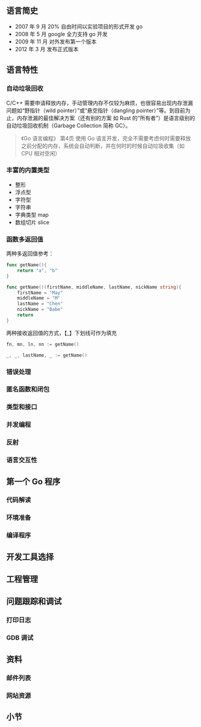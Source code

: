 ## 语言简史

- 2007 年 9 月 20% 自由时间以实验项目的形式开发 go
- 2008 年 5 月 google 全力支持 go 开发
- 2009 年 11 月 对外发布第一个版本
- 2012 年 3 月 发布正式版本

## 语言特性
### 自动垃圾回收
C/C++ 需要申请释放内存，手动管理内存不仅较为麻烦，也很容易出现内存泄漏问题如“野指针（wild pointer）”或“悬空指针（dangling pointer）”等。到目前为止，内存泄漏的最佳解决方案（还有别的方案 如 Rust 的“所有者”）是语言级别的自动垃圾回收机制（Garbage Collection 简称 GC）。
> 《Go 语言编程》 第4页
> 使用 Go 语言开发，完全不需要考虑何时需要释放之前分配的内存，系统会自动判断，并在何时的时候自动垃圾收集（如 CPU 相对空闲）

### 丰富的内置类型

- 整形
- 浮点型
- 字符型
- 字符串
- 字典类型 map
- 数组切片 slice

### 函数多返回值

两种多返回值参考：

```go
func getName(){
    return "a", "b"
}
```

```go
func getName()(firstName, middleName, lastName, nickName string){ 
    firstName = "May" 
    middleName = "M" 
    lastName = "Chen" 
    nickName = "Babe" 
    return 
}
```
两种接收返回值的方式，【_】下划线可作为填充
```go
fn, mn, ln, nn := getName()

_, _, lastName, _ := getName()
```


### 错误处理
### 匿名函数和闭包
### 类型和接口
### 并发编程
### 反射
### 语言交互性

## 第一个 Go 程序
### 代码解读
### 环境准备
### 编译程序

## 开发工具选择

## 工程管理

## 问题跟踪和调试
### 打印日志
### GDB 调试

## 资料
### 邮件列表
### 网站资源

## 小节
